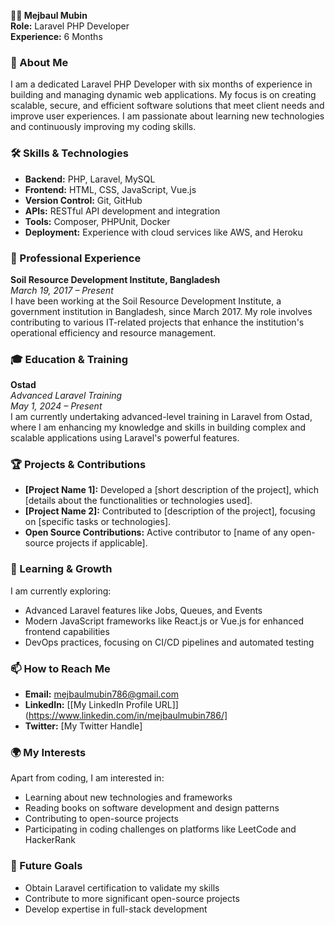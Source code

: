 **👨‍💻 Mejbaul Mubin**  
**Role:** Laravel PHP Developer  
**Experience:** 6 Months  

### 🚀 About Me
I am a dedicated Laravel PHP Developer with six months of experience in building and managing dynamic web applications. My focus is on creating scalable, secure, and efficient software solutions that meet client needs and improve user experiences. I am passionate about learning new technologies and continuously improving my coding skills.

### 🛠️ Skills & Technologies
- **Backend:** PHP, Laravel, MySQL
- **Frontend:** HTML, CSS, JavaScript, Vue.js
- **Version Control:** Git, GitHub
- **APIs:** RESTful API development and integration
- **Tools:** Composer, PHPUnit, Docker
- **Deployment:** Experience with cloud services like AWS, and Heroku

### 💼 Professional Experience
**Soil Resource Development Institute, Bangladesh**  
*March 19, 2017 – Present*  
I have been working at the Soil Resource Development Institute, a government institution in Bangladesh, since March 2017. My role involves contributing to various IT-related projects that enhance the institution's operational efficiency and resource management.

### 🎓 Education & Training
**Ostad**  
*Advanced Laravel Training*  
*May 1, 2024 – Present*  
I am currently undertaking advanced-level training in Laravel from Ostad, where I am enhancing my knowledge and skills in building complex and scalable applications using Laravel's powerful features.

### 🏆 Projects & Contributions
- **[Project Name 1]:** Developed a [short description of the project], which [details about the functionalities or technologies used].
- **[Project Name 2]:** Contributed to [description of the project], focusing on [specific tasks or technologies].
- **Open Source Contributions:** Active contributor to [name of any open-source projects if applicable].

### 🌱 Learning & Growth
I am currently exploring:
- Advanced Laravel features like Jobs, Queues, and Events
- Modern JavaScript frameworks like React.js or Vue.js for enhanced frontend capabilities
- DevOps practices, focusing on CI/CD pipelines and automated testing

### 📫 How to Reach Me
- **Email:** mejbaulmubin786@gmail.com
- **LinkedIn:** [[My LinkedIn Profile URL]](https://www.linkedin.com/in/mejbaulmubin786/]
- **Twitter:** [My Twitter Handle]

### 🌍 My Interests
Apart from coding, I am interested in:
- Learning about new technologies and frameworks
- Reading books on software development and design patterns
- Contributing to open-source projects
- Participating in coding challenges on platforms like LeetCode and HackerRank

### 🎯 Future Goals
- Obtain Laravel certification to validate my skills
- Contribute to more significant open-source projects
- Develop expertise in full-stack development

